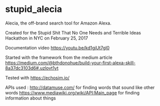 # stupid_alecia
Alecia, the off-brand search tool for Amazon Alexa. 

Created for the Stupid Shit That No One Needs and Terrible Ideas Hackathon in NYC on February 25, 2017

Documentation video 
https://youtu.be/kd1gjUt7gI0

Started with the framework from the medium article 
https://medium.com/@bthdonohue/build-your-first-alexa-skill-8a37dc3103d6#.uzlovt1yt

Tested with https://echosim.io/

APIs used : 
http://datamuse.com/ for finding words that sound like other words
https://www.mediawiki.org/wiki/API:Main_page for finding information about things
